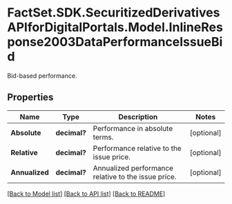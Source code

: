 # FactSet.SDK.SecuritizedDerivativesAPIforDigitalPortals.Model.InlineResponse2003DataPerformanceIssueBid
Bid-based performance.

## Properties

Name | Type | Description | Notes
------------ | ------------- | ------------- | -------------
**Absolute** | **decimal?** | Performance in absolute terms. | [optional] 
**Relative** | **decimal?** | Performance relative to the issue price. | [optional] 
**Annualized** | **decimal?** | Annualized performance relative to the issue price. | [optional] 

[[Back to Model list]](../README.md#documentation-for-models) [[Back to API list]](../README.md#documentation-for-api-endpoints) [[Back to README]](../README.md)

